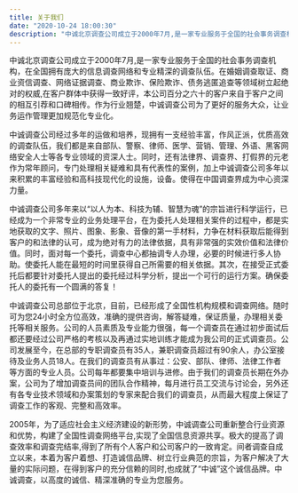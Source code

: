 ```yaml
---
title: 关于我们
date: "2020-10-24 18:00:30"
description: "中诚北京调查公司成立于2000年7月,是一家专业服务于全国的社会事务调查机构，在全国拥有庞大的信息调查网络和专业精深的调查队伍。在婚姻调查取证、商业资信调查、网络证据调查、商业欺诈、保险欺诈、债务逃匿追查等领域树立起绝对的权威。"
---
```


中诚北京调查公司成立于2000年7月,是一家专业服务于全国的社会事务调查机构，在全国拥有庞大的信息调查网络和专业精深的调查队伍。在婚姻调查取证、商业资信调查、网络证据调查、商业欺诈、保险欺诈、债务逃匿追查等领域树立起绝对的权威,在客户群体中获得一致好评，本公司百分之六十的客户来自于客户之间的相互引荐和口碑相传。作为行业翘楚，中诚调查公司为了更好的服务大众，让业务运作管理更加规范化专业化。

中诚调查公司经过多年的运做和培养，现拥有一支经验丰富，作风正派，优质高效的调查队伍，我们都是来自部队、警察、律师、医学、营销、管理、外语、黑客网络安全人士等各专业领域的资深人士。同时，还有法律界、调查界、打假界的元老作为常年顾问，专门处理相关疑难和具有代表性的案例，加上中诚调查公司多年以来积累的丰富经验和高科技现代化的设施，设备。使得在中国调查界成为中心资深力量。

中诚调查公司多年来以“以人为本、科技为辅、智慧为魂”的宗旨进行科学运行，已经成为一个非常专业的业务处理平台，在为委托人处理相关案件的过程中，都是实地获取的文字、照片、图象、影象、音像的第一手材料，力争在材料获取后能得到客户的和法律的认可，成为绝对有力的法律依据，具有非常强的实效价值和法律价值。同时，面对每一个委托，调查中心都抽调专人办理，必要的时候进行多人协助。使委托人能在最短的时间里获得自己所需要的相关依据。其次，在接受正式委托后都要针对委托人提出的委托经过科学分析，提出一个可行的运行方案。确保委托人的委托有一个圆满的答复！

中诚调查公司总部位于北京，目前，已经形成了全国性机构规模和调查网络。随时可为您24小时全方位高效，准确的提供咨询，解答疑难，保证质量，办理相关委托等相关服务。公司的人员素质及专业能力很强，每一个调查员在通过初步面试后都还要经过公司严格的考核以及再通过实地训练才能成为我公司的正式调查员。公司发展至今，在总部的专职调查员有35人，兼职调查员超过有90余人，办公室接待及业务人员18人。在我们的调查员有从事过：公安、部队、律师、法律工作者等方面的专业人员。公司每年都要集中培训与进修。由于我们的调查员长期在外办案，公司为了增加调查员间的团队合作精神，每月进行员工交流与讨论会，另外还有各专业技术领域和办案策划的专家来配合我们的调查员，从而最大程度上保证了调查工作的客观、完整和高效率。

2005年，为了适应社会主义经济建设的新形势，中诚调查公司重新整合行业资源和优势，构建了全国性调查网络平台,实现了全国信息资源共享。极大的提高了调查效率和调查完结率,得到了所有个人客户和公司客户的一致肯定。间者调查自成立以来，本着为客户着想、打造诚信品牌、树立行业典范的宗旨，为客户解决了大量的实际问题，在得到客户的充分信赖的同时,也成就了“中诚”这个诚信品牌。中诚调查，以高度的诚信、精深准确的专业为您服务。


